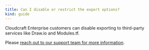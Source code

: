 ```yaml
---
title: Can I disable or restrict the export options?
kind: guide
---
```


Cloudcraft Enterprise customers can disable exporting to third-party services like Draw.io and Modules.tf.

Please [reach out to our support team for more information][1].

[1]: https://app.cloudcraft.co/support
